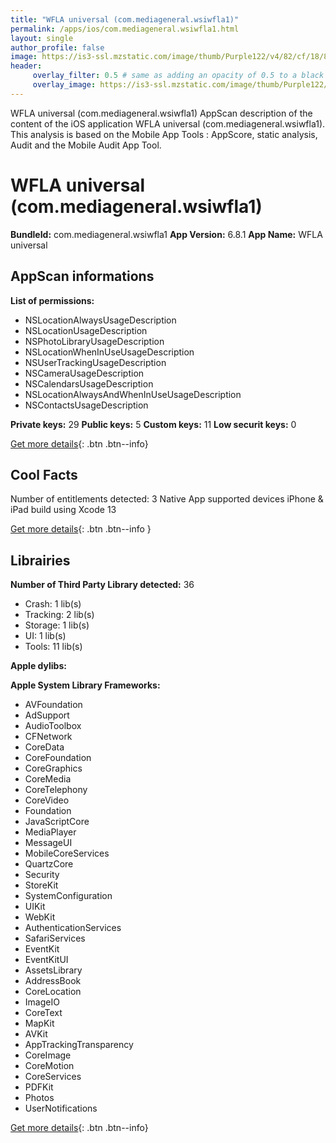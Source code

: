 ```yaml
---
title: "WFLA universal (com.mediageneral.wsiwfla1)"
permalink: /apps/ios/com.mediageneral.wsiwfla1.html
layout: single
author_profile: false
image: https://is3-ssl.mzstatic.com/image/thumb/Purple122/v4/82/cf/18/82cf183b-418f-ef29-bbbc-d56663cc5f7f/AppIcon-1x_U007emarketing-0-7-0-85-220.jpeg/512x512bb.jpg
header: 
     overlay_filter: 0.5 # same as adding an opacity of 0.5 to a black background
     overlay_image: https://is3-ssl.mzstatic.com/image/thumb/Purple122/v4/82/cf/18/82cf183b-418f-ef29-bbbc-d56663cc5f7f/AppIcon-1x_U007emarketing-0-7-0-85-220.jpeg/512x512bb.jpg
---
```

WFLA universal (com.mediageneral.wsiwfla1) AppScan description of the content of the iOS application WFLA universal (com.mediageneral.wsiwfla1). This analysis is based on the Mobile App Tools : AppScore, static analysis, Audit and the Mobile Audit App Tool.

# WFLA universal (com.mediageneral.wsiwfla1)

**BundleId:** com.mediageneral.wsiwfla1
**App Version:** 6.8.1
**App Name:** WFLA universal


## AppScan informations 

**List of permissions:** 
- NSLocationAlwaysUsageDescription
- NSLocationUsageDescription
- NSPhotoLibraryUsageDescription
- NSLocationWhenInUseUsageDescription
- NSUserTrackingUsageDescription
- NSCameraUsageDescription
- NSCalendarsUsageDescription
- NSLocationAlwaysAndWhenInUseUsageDescription
- NSContactsUsageDescription
  
  
**Private keys:** 29
**Public keys:** 5
**Custom keys:** 11
**Low securit keys:** 0
  
[Get more details](/pricing.html){: .btn .btn--info}

## Cool Facts

Number of entitlements detected: 3
Native App
supported devices iPhone & iPad
build using Xcode 13
  
[Get more details](/pricing.html){: .btn .btn--info }

## Librairies 
**Number of Third Party Library detected:** 36
- Crash: 1 lib(s)
- Tracking: 2 lib(s)
- Storage: 1 lib(s)
- UI: 1 lib(s)
- Tools: 11 lib(s)


**Apple dylibs:**


**Apple System Library Frameworks:**
- AVFoundation
- AdSupport
- AudioToolbox
- CFNetwork
- CoreData
- CoreFoundation
- CoreGraphics
- CoreMedia
- CoreTelephony
- CoreVideo
- Foundation
- JavaScriptCore
- MediaPlayer
- MessageUI
- MobileCoreServices
- QuartzCore
- Security
- StoreKit
- SystemConfiguration
- UIKit
- WebKit
- AuthenticationServices
- SafariServices
- EventKit
- EventKitUI
- AssetsLibrary
- AddressBook
- CoreLocation
- ImageIO
- CoreText
- MapKit
- AVKit
- AppTrackingTransparency
- CoreImage
- CoreMotion
- CoreServices
- PDFKit
- Photos
- UserNotifications


  
[Get more details](/pricing.html){: .btn .btn--info}

